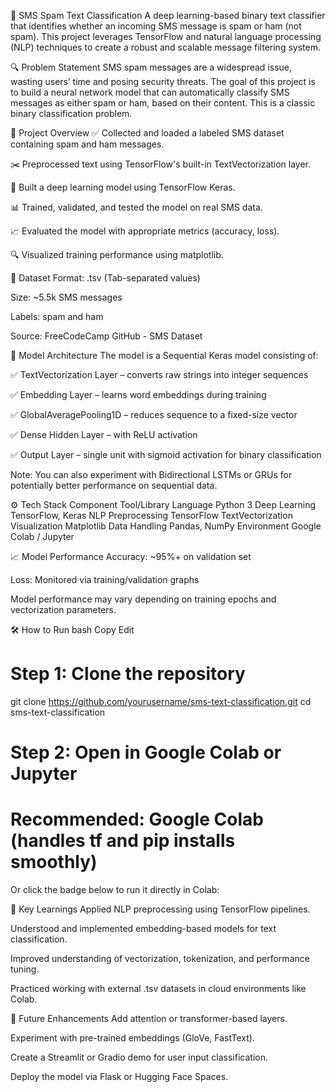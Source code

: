 📱 SMS Spam Text Classification
A deep learning-based binary text classifier that identifies whether an incoming SMS message is spam or ham (not spam). This project leverages TensorFlow and natural language processing (NLP) techniques to create a robust and scalable message filtering system.

🔍 Problem Statement
SMS spam messages are a widespread issue, wasting users’ time and posing security threats. The goal of this project is to build a neural network model that can automatically classify SMS messages as either spam or ham, based on their content. This is a classic binary classification problem.

🚀 Project Overview
✅ Collected and loaded a labeled SMS dataset containing spam and ham messages.

✂️ Preprocessed text using TensorFlow's built-in TextVectorization layer.

🧠 Built a deep learning model using TensorFlow Keras.

📊 Trained, validated, and tested the model on real SMS data.

📈 Evaluated the model with appropriate metrics (accuracy, loss).

🔍 Visualized training performance using matplotlib.

📂 Dataset
Format: .tsv (Tab-separated values)

Size: ~5.5k SMS messages

Labels: spam and ham

Source: FreeCodeCamp GitHub - SMS Dataset

🧠 Model Architecture
The model is a Sequential Keras model consisting of:

✅ TextVectorization Layer – converts raw strings into integer sequences

✅ Embedding Layer – learns word embeddings during training

✅ GlobalAveragePooling1D – reduces sequence to a fixed-size vector

✅ Dense Hidden Layer – with ReLU activation

✅ Output Layer – single unit with sigmoid activation for binary classification

Note: You can also experiment with Bidirectional LSTMs or GRUs for potentially better performance on sequential data.

⚙️ Tech Stack
Component	Tool/Library
Language	Python 3
Deep Learning	TensorFlow, Keras
NLP Preprocessing	TensorFlow TextVectorization
Visualization	Matplotlib
Data Handling	Pandas, NumPy
Environment	Google Colab / Jupyter

📈 Model Performance
Accuracy: ~95%+ on validation set

Loss: Monitored via training/validation graphs

Model performance may vary depending on training epochs and vectorization parameters.

🛠 How to Run
bash
Copy
Edit
# Step 1: Clone the repository
git clone https://github.com/yourusername/sms-text-classification.git
cd sms-text-classification

# Step 2: Open in Google Colab or Jupyter
# Recommended: Google Colab (handles tf and pip installs smoothly)
Or click the badge below to run it directly in Colab:


📌 Key Learnings
Applied NLP preprocessing using TensorFlow pipelines.

Understood and implemented embedding-based models for text classification.

Improved understanding of vectorization, tokenization, and performance tuning.

Practiced working with external .tsv datasets in cloud environments like Colab.

🧠 Future Enhancements
Add attention or transformer-based layers.

Experiment with pre-trained embeddings (GloVe, FastText).

Create a Streamlit or Gradio demo for user input classification.

Deploy the model via Flask or Hugging Face Spaces.

